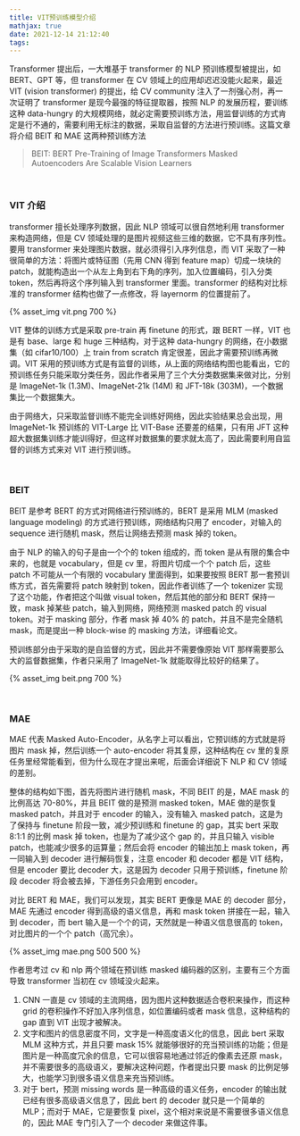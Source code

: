 ```yaml
---
title: VIT预训练模型介绍
mathjax: true
date: 2021-12-14 21:12:40
tags:
---
```


Transformer 提出后，一大堆基于 transformer 的 NLP 预训练模型被提出，如 BERT、GPT 等，但 transformer 在 CV 领域上的应用却迟迟没能火起来，最近 VIT (vision transformer) 的提出，给 CV community 注入了一剂强心剂，再一次证明了 transformer 是现今最强的特征提取器，按照 NLP 的发展历程，要训练这种 data-hungry 的大规模网络，就必定需要预训练方法，用监督训练的方式肯定是行不通的，需要利用无标注的数据，采取自监督的方法进行预训练。这篇文章将介绍 BEIT 和 MAE 这两种预训练方法

>BEIT: BERT Pre-Training of Image Transformers
>Masked Autoencoders Are Scalable Vision Learners

<!--more-->

<br>

### VIT 介绍

transformer 擅长处理序列数据，因此 NLP 领域可以很自然地利用 transformer 来构造网络，但是 CV 领域处理的是图片视频这些三维的数据，它不具有序列性。要用 transformer 来处理图片数据，就必须得引入序列信息，而 VIT 采取了一种很简单的方法：将图片或特征图（先用 CNN 得到 feature map）切成一块块的 patch，就能构造出一个从左上角到右下角的序列，加入位置编码，引入分类 token，然后再将这个序列输入到 transformer 里面。transformer 的结构对比标准的 transformer 结构也做了一点修改，将 layernorm 的位置提前了。

{% asset_img vit.png 700 %}


VIT 整体的训练方式是采取 pre-train 再 finetune 的形式，跟 BERT 一样，VIT 也是有 base、large 和 huge 三种结构，对于这种 data-hungry 的网络，在小数据集（如 cifar10/100）上 train from scratch 肯定很差，因此才需要预训练再微调。VIT 采用的预训练方式是有监督的训练，从上面的网络结构图也能看出，它的预训练任务只能采取分类任务，因此作者采用了三个大分类数据集来做对比，分别是 ImageNet-1k (1.3M)、ImageNet-21k (14M) 和 JFT-18k (303M)，一个数据集比一个数据集大。

由于网络大，只采取监督训练不能完全训练好网络，因此实验结果总会出现，用 ImageNet-1k 预训练的 VIT-Large 比 VIT-Base 还要差的结果，只有用 JFT 这种超大数据集训练才能训得好，但这样对数据集的要求就太高了，因此需要利用自监督的训练方式来对 VIT 进行预训练。

<br>

### BEIT

BEIT 是参考 BERT 的方式对网络进行预训练的，BERT 是采用 MLM (masked language modeling) 的方式进行预训练，网络结构只用了 encoder，对输入的 sequence 进行随机 mask，然后让网络去预测 mask 掉的 token。

由于 NLP 的输入的句子是由一个个的 token 组成的，而 token 是从有限的集合中来的，也就是 vocabulary，但是 cv 里，将图片切成一个个 patch 后，这些 patch 不可能从一个有限的 vocabulary 里面得到，如果要按照 BERT 那一套预训练方式，首先需要将 patch 映射到 token，因此作者训练了一个 tokenizer 实现了这个功能，作者把这个叫做 visual token，然后其他的部分和 BERT 保持一致，mask 掉某些 patch，输入到网络，网络预测 masked patch 的 visual token。对于 masking 部分，作者 mask 掉 40% 的 patch，并且不是完全随机 mask，而是提出一种 block-wise 的 masking 方法，详细看论文。

预训练部分由于采取的是自监督的方式，因此并不需要像原始 VIT 那样需要那么大的监督数据集，作者只采用了 ImageNet-1k 就能取得比较好的结果了。

{% asset_img beit.png 700 %}

<br>

### MAE

MAE 代表 Masked Auto-Encoder，从名字上可以看出，它预训练的方式就是将图片 mask 掉，然后训练一个 auto-encoder 将其复原，这种结构在 cv 里的复原任务里经常能看到，但为什么现在才提出来呢，后面会详细说下 NLP 和 CV 领域的差别。

整体的结构如下图，首先将图片进行随机 mask，不同 BEIT 的是，MAE mask 的比例高达 70-80%，并且 BEIT 做的是预测 masked token，MAE 做的是恢复 masked patch，并且对于 encoder 的输入，没有输入 masked patch，这是为了保持与 finetune 阶段一致，减少预训练和 finetune 的 gap，其实 bert 采取 8:1:1 的比例 mask 掉 token，也是为了减少这个 gap 的，并且只输入 visible patch，也能减少很多的运算量；然后会将 encoder 的输出加上 mask token，再一同输入到 decoder 进行解码恢复，注意 encoder 和 decoder 都是 VIT 结构，但是 encoder 要比 decoder 大，这是因为 decoder 只用于预训练，finetune 阶段 decoder 将会被去掉，下游任务只会用到 encoder。

对比 BERT 和 MAE，我们可以发现，其实 BERT 更像是 MAE 的 decoder 部分，MAE 先通过 encoder 得到高级的语义信息，再和 mask token 拼接在一起，输入到 decoder，而 bert 输入是一个个的词，天然就是一种语义信息很高的 token，对比图片的一个个 patch（高冗余）。

{% asset_img mae.png 500 500 %}

作者思考过 cv 和 nlp 两个领域在预训练 masked 编码器的区别，主要有三个方面导致 transformer 当初在 cv 领域没火起来。

1. CNN 一直是 cv 领域的主流网络，因为图片这种数据适合卷积来操作，而这种 grid 的卷积操作不好加入序列信息，如位置编码或者 mask 信息，这种结构的 gap 直到 VIT 出现才被解决。
2. 文字和图片的信息密度不同，文字是一种高度语义化的信息，因此 bert 采取 MLM 这种方式，并且只要 mask 15% 就能够很好的充当预训练的功能；但是图片是一种高度冗余的信息，它可以很容易地通过邻近的像素去还原 mask，并不需要很多的高级语义，要解决这种问题，作者提出只要 mask 的比例足够大，也能学习到很多语义信息来充当预训练。
3. 对于 bert，预测 missing words 是一种高级的语义任务，encoder 的输出就已经有很多高级语义信息了，因此 bert 的 decoder 就只是一个简单的 MLP；而对于 MAE，它是要恢复 pixel，这个相对来说是不需要很多语义信息的，因此 MAE 专门引入了一个 decoder 来做这件事。



<br>